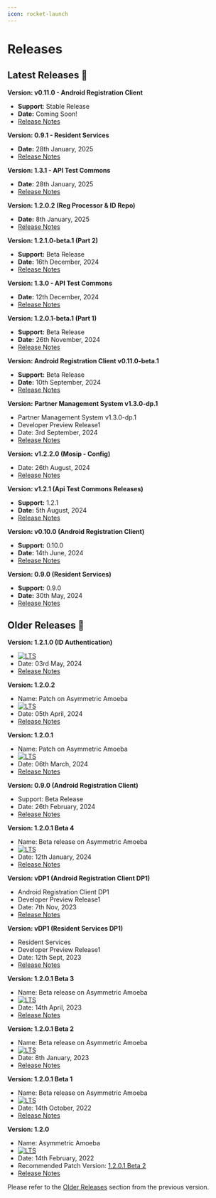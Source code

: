 ```yaml
---
icon: rocket-launch
---
```


# Releases

## Latest Releases 🌟

**Version: v0.11.0 - Android Registration Client**

* **Support**: Stable Release
* **Date:** Coming Soon!
* [Release Notes](https://docs.mosip.io/1.2.0/releases/android-registration-client-v0.11.0)

**Version: 0.9.1 - Resident Services**

* **Date:** 28th January, 2025
* [Release Notes](https://docs.mosip.io/1.2.0/releases/resident-services-0.9.1)

**Version: 1.3.1 - API Test Commons**

* **Date:** 28th January, 2025
* [Release Notes](api-test-commons-releases/v1.3.1.md)

**Version: 1.2.0.2 (Reg Processor & ID Repo)**

* **Date:** 8th January, 2025
* [Release Notes](https://docs.mosip.io/1.2.0/releases/1.2.0.2-reg-processor-and-id-repo)

**Version: 1.2.1.0-beta.1 (Part 2)**

* **Support:** Beta Release
* **Date:** 16th December, 2024
* [Release Notes](https://docs.mosip.io/1.2.0/releases/1.3.0-beta.1)

**Version: 1.3.0 - API Test Commons**

* **Date:** 12th December, 2024
* [Release Notes](https://docs.mosip.io/1.2.0/releases/api-test-commons-releases/v1.3.0)

**Version: 1.2.0.1-beta.1 (Part 1)**

* **Support:** Beta Release
* **Date:** 26th November, 2024
* [Release Notes](https://docs.mosip.io/1.2.0/releases/1.3.0-beta.1-mock-service-and-converters)

**Version: Android Registration Client v0.11.0-beta.1**

* **Support:** Beta Release
* **Date:** 10th September, 2024
* [Release Notes](https://docs.mosip.io/1.2.0/releases/android-registration-client-v0.11.0)

**Version:** **Partner Management System v1.3.0-dp.1**

* Partner Management System v1.3.0-dp.1
* Developer Preview Release1
* Date: 3rd September, 2024
* [Release Notes](partner-management-system-1.3.0-dp1/)

**Version:** **v1.2.2.0 (Mosip - Config)**

* Date: 26th August, 2024
* [Release Notes](https://docs.mosip.io/1.2.0/releases/1.2.2.0-mosip-config)

**Version: v1.2.1 (Api Test Commons Releases)**

* **Support:** 1.2.1
* **Date:** 5th August, 2024
* [Release Notes](https://docs.mosip.io/1.2.0/releases/api-test-commons-releases)

**Version: v0.10.0 (Android Registration Client)**

* **Support:** 0.10.0
* **Date:** 14th June, 2024
* [Release Notes](android-registration-client-v0.10.0/)

**Version: 0.9.0 (Resident Services)**

* **Support:** 0.9.0
* **Date:** 30th May, 2024
* [Release Notes](resident-services-0.9.0/)

## Older Releases 📜

**Version: 1.2.1.0 (ID Authentication)**

* [![LTS](https://img.shields.io/badge/Support-Long%20Term%20Support-blue?style=plastic)](https://docs.mosip.io/1.2.0/releases/support-policy)
* Date: 03rd May, 2024
* [Release Notes](https://docs.mosip.io/1.2.0/releases/1.2.1.0)

**Version: 1.2.0.2**

* Name: Patch on Asymmetric Amoeba
* [![LTS](https://img.shields.io/badge/Support-Long%20Term%20Support-blue?style=plastic)](https://docs.mosip.io/1.2.0/releases/support-policy)
* Date: 05th April, 2024
* [Release Notes](https://docs.mosip.io/1.2.0/releases/1.2.0.2)

**Version: 1.2.0.1**

* Name: Patch on Asymmetric Amoeba
* [![LTS](https://img.shields.io/badge/Support-Long%20Term%20Support-blue?style=plastic)](https://docs.mosip.io/1.2.0/releases/support-policy)
* Date: 06th March, 2024
* [Release Notes](release-notes-1.2.0.1/)

**Version: 0.9.0 (Android Registration Client)**

* Support: Beta Release
* Date: 26th February, 2024
* [Release Notes](release-notes-android-reg-client-0.9.0/)

**Version: 1.2.0.1 Beta 4**

* Name: Beta release on Asymmetric Amoeba
* [![LTS](https://img.shields.io/badge/Support-Long%20Term%20Support-blue?style=plastic)](https://docs.mosip.io/1.2.0/releases/support-policy)
* Date: 12th January, 2024
* [Release Notes](release-notes-1.2.0.1-b4/)

**Version: vDP1 (Android Registration Client DP1)**

* Android Registration Client DP1
* Developer Preview Release1
* Date: 7th Nov, 2023
* [Release Notes](release-notes-android-reg-client-dp1.md)

**Version: vDP1 (Resident Services DP1)**

* Resident Services
* Developer Preview Release1
* Date: 12th Sept, 2023
* [Release Notes](release-notes-resident-portal-dp1.md)

**Version: 1.2.0.1 Beta 3**

* Name: Beta release on Asymmetric Amoeba
* [![LTS](https://img.shields.io/badge/Support-Long%20Term%20Support-blue?style=plastic)](https://docs.mosip.io/1.2.0/releases/support-policy)
* Date: 14th April, 2023
* [Release Notes](release-notes-1.2.0.1-b3/)

**Version: 1.2.0.1 Beta 2**

* Name: Beta release on Asymmetric Amoeba
* [![LTS](https://img.shields.io/badge/Support-Long%20Term%20Support-blue?style=plastic)](https://docs.mosip.io/1.2.0/releases/support-policy)
* Date: 8th January, 2023
* [Release Notes](release-notes-1.2.0.1-b2.md)

**Version: 1.2.0.1 Beta 1**

* Name: Beta release on Asymmetric Amoeba
* [![LTS](https://img.shields.io/badge/Support-Long%20Term%20Support-blue?style=plastic)](https://docs.mosip.io/1.2.0/releases/support-policy)
* Date: 14th October, 2022
* [Release Notes](release-notes-1.2.0.1-beta/)

**Version: 1.2.0**

* Name: Asymmetric Amoeba
* [![LTS](https://img.shields.io/badge/Support-Long%20Term%20Support-blue?style=plastic)](https://docs.mosip.io/1.2.0/releases/support-policy)
* Date: 14th February, 2022
* Recommended Patch Version: [1.2.0.1 Beta 2](release-notes-1.2.0.1-b2.md)
* [Release Notes](release-notes/)

Please refer to the [Older Releases](https://docs.mosip.io/1.1.5/mosip-releases) section from the previous version.
